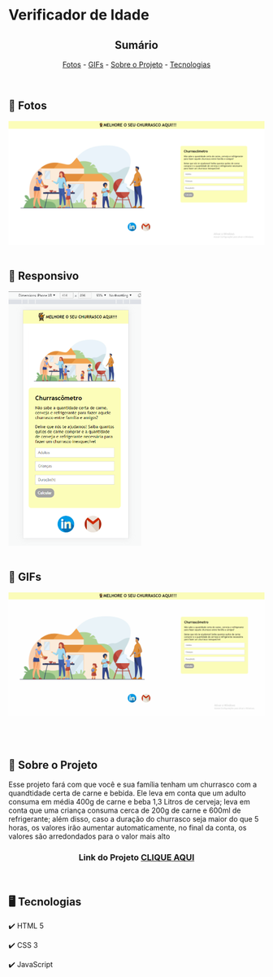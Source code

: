 <h1>Verificador de Idade</h1>

<!-- LINKS -->
<div align="center">
 
 <h2> Sumário</h2>
 
 <a href="#fotos">Fotos</a> - 
  <a href="#GIFs">GIFs</a> - 
  <a href="#sobre">Sobre o Projeto</a> - 
  <a href="#tec">Tecnologias</a>
</div>
<br>

<!-- FOTOS -->
<div id="fotos">
    <h2> 📸 Fotos </h2>
        <img src="./assets/churrascometro.png" alt="" style="width:750px">
        <br><br>
       
 <h2> 📱 Responsivo </h2>
    <img src="./assets/reponsivo.png" alt="" style="height:500px">
        <br><br>
        
   <h2 id="GIFs"> 🎥 GIFs </h2>
        <img src="./assets/projetoGif.gif" alt="" style="width:750px">
        <br><br>
<br><br>

</div>

<!-- SOBRE -->
<div id="sobre">
    <h2> 📝 Sobre o Projeto </h2> 
    <p> Esse projeto fará com que você e sua família tenham um churrasco com a quandtidade certa de carne e bebida. Ele leva em conta que um adulto consuma em média 400g de carne e beba 1,3 Litros de cerveja; leva em conta que uma criança consuma cerca de 200g de carne e 600ml de refrigerante; além disso, caso a duração do churrasco seja maior do que 5 horas, os valores irão aumentar automaticamente, no final da conta, os valores são arredondados para o valor mais alto</p>
 
 <h3 align="center">Link do Projeto <a href="https://lucasfrancobn.github.io/Churrascometro/">CLIQUE AQUI</a></h3>

</div>
<br>

<!-- TECNOLOGIAS -->
<div id="tec">

<h2> 🖥️ Tecnologias</h2>
    <p> ✔️ HTML 5 </p>
    <p> ✔️ CSS 3 </p>
    <p> ✔️ JavaScript </p>

</div>
